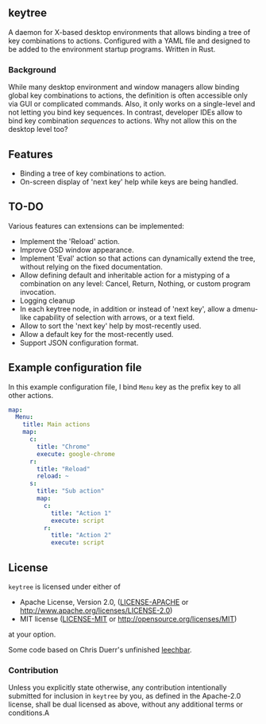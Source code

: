 ## keytree

A daemon for X-based desktop environments that allows binding a tree of key combinations to actions. Configured with a YAML file and designed to be added to the environment startup programs. Written in Rust.


### Background

While many desktop environment and window managers allow binding global key
combinations to actions, the definition is often accessible only via GUI or
complicated commands. Also, it only works on a single-level and not letting you
bind key sequences.  In contrast, developer IDEs allow to bind key combination
*sequences* to actions. Why not allow this on the desktop level too?


## Features

- Binding a tree of key combinations to action.
- On-screen display of 'next key' help while keys are being handled.


## TO-DO

Various features can extensions can be implemented:

- Implement the 'Reload' action.
- Improve OSD window appearance.
- Implement 'Eval' action so that actions can dynamically extend the tree, without relying on the fixed documentation.
- Allow defining default and inheritable action for a mistyping of a combination on any level: Cancel, Return, Nothing, or custom program invocation.
- Logging cleanup
- In each keytree node, in addition or instead of 'next key', allow a dmenu-like capability of selection with arrows, or a text field.
- Allow to sort the 'next key' help by most-recently used.
- Allow a default key for the most-recently used.
- Support JSON configuration format.


## Example configuration file

In this example configuration file, I bind `Menu` key as the
prefix key to all other actions.

```yaml
map:
  Menu:
    title: Main actions
    map:
      c:
        title: "Chrome"
        execute: google-chrome
      r:
        title: "Reload"
        reload: ~
      s:
        title: "Sub action"
        map:
          c:
            title: "Action 1"
            execute: script
          r:
            title: "Action 2"
            execute: script
```


## License

`keytree` is licensed under either of

 * Apache License, Version 2.0, ([LICENSE-APACHE](LICENSE-APACHE) or
   http://www.apache.org/licenses/LICENSE-2.0)
 * MIT license ([LICENSE-MIT](LICENSE-MIT) or
   http://opensource.org/licenses/MIT)

at your option.

Some code based on Chris Duerr's unfinished [leechbar](https://github.com/chrisduerr/leechbar).


### Contribution

Unless you explicitly state otherwise, any contribution intentionally submitted
for inclusion in `keytree` by you, as defined in the Apache-2.0 license, shall
be dual licensed as above, without any additional terms or conditions.A
